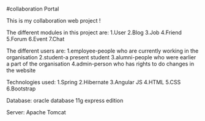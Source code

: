 #collaboration Portal



This is my collaboration web project !

The different modules in this project are: 1.User 2.Blog 3.Job 4.Friend 5.Forum 6.Event 7.Chat

The different users are: 1.employee-people who are currently working in the organisation 2.student-a present student 3.alumni-people who were earlier a part of the organisation 4.admin-person who has rights to do changes in the website

Technologies used: 1.Spring 2.Hibernate 3.Angular JS 4.HTML 5.CSS 6.Bootstrap

Database: oracle database 11g express edition

Server: Apache Tomcat
